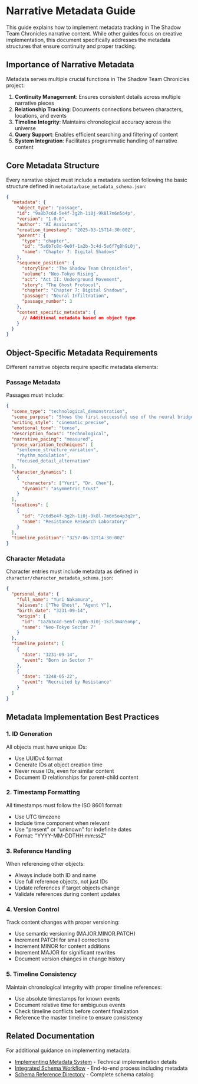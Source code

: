 # Narrative Metadata Guide

This guide explains how to implement metadata tracking in The Shadow Team Chronicles narrative content. While other guides focus on creative implementation, this document specifically addresses the metadata structures that ensure continuity and proper tracking.

## Importance of Narrative Metadata

Metadata serves multiple crucial functions in The Shadow Team Chronicles project:

1. **Continuity Management**: Ensures consistent details across multiple narrative pieces
2. **Relationship Tracking**: Documents connections between characters, locations, and events
3. **Timeline Integrity**: Maintains chronological accuracy across the universe
4. **Query Support**: Enables efficient searching and filtering of content
5. **System Integration**: Facilitates programmatic handling of narrative content

## Core Metadata Structure

Every narrative object must include a metadata section following the basic structure defined in `metadata/base_metadata_schema.json`:

```json
{
  "metadata": {
    "object_type": "passage",
    "id": "9a8b7c6d-5e4f-3g2h-1i0j-9k8l7m6n5o4p",
    "version": "1.0.0",
    "author": "AI Assistant",
    "creation_timestamp": "2025-03-15T14:30:00Z",
    "parent": {
      "type": "chapter",
      "id": "5a6b7c8d-9e0f-1a2b-3c4d-5e6f7g8h9i0j",
      "name": "Chapter 7: Digital Shadows"
    },
    "sequence_position": {
      "storyline": "The Shadow Team Chronicles",
      "volume": "Neo-Tokyo Rising",
      "act": "Act II: Underground Movement",
      "story": "The Ghost Protocol",
      "chapter": "Chapter 7: Digital Shadows",
      "passage": "Neural Infiltration",
      "passage_number": 3
    },
    "content_specific_metadata": {
      // Additional metadata based on object type
    }
  }
}
```

## Object-Specific Metadata Requirements

Different narrative objects require specific metadata elements:

### Passage Metadata

Passages must include:

```json
{
  "scene_type": "technological_demonstration",
  "scene_purpose": "Shows the first successful use of the neural bridge technology",
  "writing_style": "cinematic_precise",
  "emotional_tone": "tense",
  "description_focus": "technological",
  "narrative_pacing": "measured",
  "prose_variation_techniques": [
    "sentence_structure_variation",
    "rhythm_modulation",
    "focused_detail_alternation"
  ],
  "character_dynamics": [
    {
      "characters": ["Yuri", "Dr. Chen"],
      "dynamic": "asymmetric_trust"
    }
  ],
  "locations": [
    {
      "id": "7c6d5e4f-3g2h-1i0j-9k8l-7m6n5o4p3q2r",
      "name": "Resistance Research Laboratory"
    }
  ],
  "timeline_position": "3257-06-12T14:30:00Z"
}
```

### Character Metadata

Character entries must include metadata as defined in `character/character_metadata_schema.json`:

```json
{
  "personal_data": {
    "full_name": "Yuri Nakamura",
    "aliases": ["The Ghost", "Agent Y"],
    "birth_date": "3231-09-14",
    "origin": {
      "id": "1a2b3c4d-5e6f-7g8h-9i0j-1k2l3m4n5o6p",
      "name": "Neo-Tokyo Sector 7"
    }
  },
  "timeline_points": [
    {
      "date": "3231-09-14",
      "event": "Born in Sector 7"
    },
    {
      "date": "3248-05-22",
      "event": "Recruited by Resistance"
    }
  ]
}
```

## Metadata Implementation Best Practices

### 1. ID Generation

All objects must have unique IDs:

- Use UUIDv4 format
- Generate IDs at object creation time
- Never reuse IDs, even for similar content
- Document ID relationships for parent-child content

### 2. Timestamp Formatting

All timestamps must follow the ISO 8601 format:

- Use UTC timezone
- Include time component when relevant
- Use "present" or "unknown" for indefinite dates
- Format: "YYYY-MM-DDTHH:mm:ssZ"

### 3. Reference Handling

When referencing other objects:

- Always include both ID and name
- Use full reference objects, not just IDs
- Update references if target objects change
- Validate references during content updates

### 4. Version Control

Track content changes with proper versioning:

- Use semantic versioning (MAJOR.MINOR.PATCH)
- Increment PATCH for small corrections
- Increment MINOR for content additions
- Increment MAJOR for significant rewrites
- Document version changes in change history

### 5. Timeline Consistency

Maintain chronological integrity with proper timeline references:

- Use absolute timestamps for known events
- Document relative time for ambiguous events
- Check timeline conflicts before content finalization
- Reference the master timeline to ensure consistency

## Related Documentation

For additional guidance on implementing metadata:
- [Implementing Metadata System](implementing_metadata_system.md) - Technical implementation details
- [Integrated Schema Workflow](integrated_schema_workflow.md) - End-to-end process including metadata
- [Schema Reference Directory](schema_reference_directory.md) - Complete schema catalog
